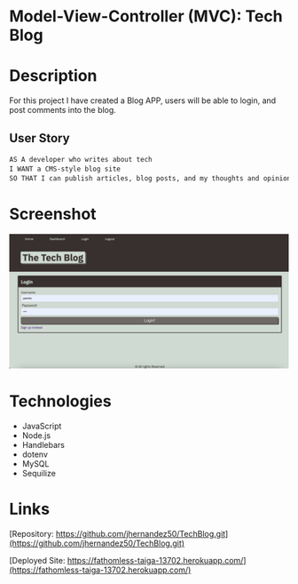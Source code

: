 # Model-View-Controller (MVC): Tech Blog

# Description
For this project I have created a Blog APP, users will be able to login, and post comments into the blog.

## User Story

```md
AS A developer who writes about tech
I WANT a CMS-style blog site
SO THAT I can publish articles, blog posts, and my thoughts and opinions
```

# Screenshot
![Tech Blog](/public/images/techblog.png)

# Technologies
* JavaScript
* Node.js
* Handlebars
* dotenv
* MySQL
* Sequilize

# Links
[Repository: https://github.com/jhernandez50/TechBlog.git](https://github.com/jhernandez50/TechBlog.git)

[Deployed Site: https://fathomless-taiga-13702.herokuapp.com/](https://fathomless-taiga-13702.herokuapp.com/)
